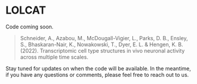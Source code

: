 # LOLCAT
Code coming soon. 

>Schneider, A., Azabou, M., McDougall-Vigier, L., Parks, D. B., Ensley, S., Bhaskaran-Nair, K., Nowakowski, T., Dyer, E. L. & Hengen, K. B. (2022). Transcriptomic cell type structures in vivo neuronal activity across multiple time scales. 

Stay tuned for updates on when the code will be available. In the meantime, if you have any questions or comments, please feel free to reach out to us.
